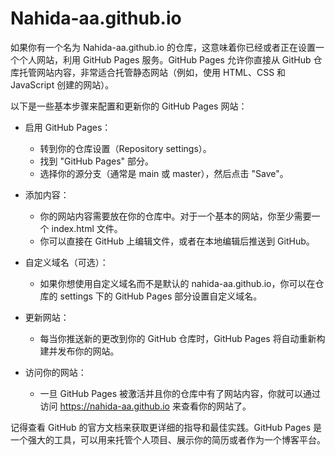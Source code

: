 # Nahida-aa.github.io

如果你有一个名为 Nahida-aa.github.io 的仓库，这意味着你已经或者正在设置一个个人网站，利用 GitHub Pages 服务。GitHub Pages 允许你直接从 GitHub 仓库托管网站内容，非常适合托管静态网站（例如，使用 HTML、CSS 和 JavaScript 创建的网站）。

以下是一些基本步骤来配置和更新你的 GitHub Pages 网站：

- 启用 GitHub Pages：

  - 转到你的仓库设置（Repository settings）。
  - 找到 "GitHub Pages" 部分。
  - 选择你的源分支（通常是 main 或 master），然后点击 "Save"。
- 添加内容：

  - 你的网站内容需要放在你的仓库中。对于一个基本的网站，你至少需要一个 index.html 文件。
  - 你可以直接在 GitHub 上编辑文件，或者在本地编辑后推送到 GitHub。
- 自定义域名（可选）：

  - 如果你想使用自定义域名而不是默认的 nahida-aa.github.io，你可以在仓库的 settings 下的 GitHub Pages 部分设置自定义域名。
- 更新网站：

  - 每当你推送新的更改到你的 GitHub 仓库时，GitHub Pages 将自动重新构建并发布你的网站。
- 访问你的网站：

  - 一旦 GitHub Pages 被激活并且你的仓库中有了网站内容，你就可以通过访问 https://nahida-aa.github.io 来查看你的网站了。
  
记得查看 GitHub 的官方文档来获取更详细的指导和最佳实践。GitHub Pages 是一个强大的工具，可以用来托管个人项目、展示你的简历或者作为一个博客平台。
